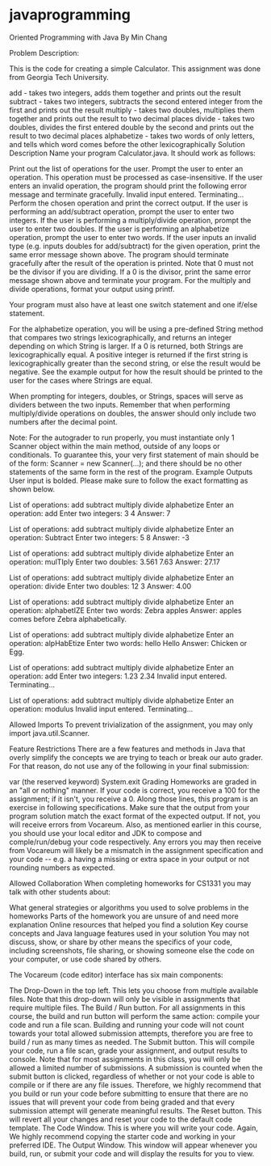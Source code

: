 # javaprogramming
Oriented Programming with Java
By Min Chang

Problem Description:

This is the code for creating a simple Calculator. This assignment was done from Georgia Tech University.

add - takes two integers, adds them together and prints out the result
subtract - takes two integers, subtracts the second entered integer from the first and prints out the result
multiply - takes two doubles, multiplies them together and prints out the result to two decimal places
divide - takes two doubles, divides the first entered double by the second and prints out the result to two decimal places
alphabetize - takes two words of only letters, and tells which word comes before the other lexicographically
Solution Description
Name your program Calculator.java. It should work as follows:

Print out the list of operations for the user.
Prompt the user to enter an operation. This operation must be processed as case-insensitive.
If the user enters an invalid operation, the program should print the following error message and terminate gracefully.
Invalid input entered. Terminating...
Perform the chosen operation and print the correct output.
If the user is performing an add/subtract operation, prompt the user to enter two integers.
If the user is performing a multiply/divide operation, prompt the user to enter two doubles.
If the user is performing an alphabetize operation, prompt the user to enter two words.
If the user inputs an invalid type (e.g. inputs doubles for add/subtract) for the given operation, print the same error message shown above.
The program should terminate gracefully after the result of the operation is printed.
Note that 0 must not be the divisor if you are dividing. If a 0 is the divisor, print the same error message shown above and terminate your program. For the multiply and divide operations, format your output using printf.

Your program must also have at least one switch statement and one if/else statement.

For the alphabetize operation, you will be using a pre-defined String method that compares two strings lexicographically, and returns an integer depending on which String is larger. If a 0 is returned, both Strings are lexicographically equal. A positive integer is returned if the first string is lexicographically greater than the second string, or else the result would be negative. See the example output for how the result should be printed to the user for the cases where Strings are equal.

When prompting for integers, doubles, or Strings, spaces will serve as dividers between the two inputs. Remember that when performing multiply/divide operations on doubles, the answer should only include two numbers after the decimal point.

Note: For the autograder to run properly, you must instantiate only 1 Scanner object within the main method, outside of any loops or conditionals. To guarantee this, your very first statement of main should be of the form: Scanner <name> = new Scanner(...); and there should be no other statements of the same form in the rest of the program.
Example Outputs
User input is bolded. Please make sure to follow the exact formatting as shown below.

List of operations: add subtract multiply divide alphabetize
Enter an operation:
add
Enter two integers:
3 4
Answer: 7

List of operations: add subtract multiply divide alphabetize
Enter an operation:
Subtract
Enter two integers:
5 8
Answer: -3

List of operations: add subtract multiply divide alphabetize
Enter an operation:
mulTIply
Enter two doubles:
3.561 7.63
Answer: 27.17

List of operations: add subtract multiply divide alphabetize
Enter an operation:
divide
Enter two doubles:
12 3
Answer: 4.00

List of operations: add subtract multiply divide alphabetize
Enter an operation:
alphabetIZE
Enter two words:
Zebra apples
Answer: apples comes before Zebra alphabetically.

List of operations: add subtract multiply divide alphabetize
Enter an operation:
alpHabEtize
Enter two words:
hello Hello
Answer: Chicken or Egg.

List of operations: add subtract multiply divide alphabetize
Enter an operation:
add
Enter two integers:
1.23 2.34
Invalid input entered. Terminating...

List of operations: add subtract multiply divide alphabetize
Enter an operation:
modulus
Invalid input entered. Terminating...

Allowed Imports
To prevent trivialization of the assignment, you may only import java.util.Scanner.

Feature Restrictions
There are a few features and methods in Java that overly simplify the concepts we are trying to teach or break our auto grader. For that reason, do not use any of the following in your final submission:

var (the reserved keyword)
System.exit
Grading
Homeworks are graded in an "all or nothing" manner. If your code is correct, you receive a 100 for the assignment; if it isn't, you receive a 0.  Along those lines, this program is an exercise in following specifications. Make sure that the output from your program solution match the exact format of the expected output.  If not, you will receive errors from Vocareum.  Also, as mentioned earlier in this course, you should use your local editor and JDK to compose and comple/run/debug your code respectively.  Any errors you may then receive from Vocareum will likely be a mismatch in the assignment specification and your code -- e.g. a having a missing or extra space in your output or not rounding numbers as expected.

Allowed Collaboration
When completing homeworks for CS1331 you may talk with other students about:

What general strategies or algorithms you used to solve problems in the homeworks
Parts of the homework you are unsure of and need more explanation
Online resources that helped you find a solution
Key course concepts and Java language features used in your solution
You may not discuss, show, or share by other means the specifics of your code, including screenshots, file sharing, or showing someone else the code on your computer, or use code shared by others.

The Vocareum (code editor) interface has six main components:

The Drop-Down in the top left. This lets you choose from multiple available files. Note that this drop-down will only be visible in assignments that require multiple files.
The Build / Run button. For all assignments in this course, the build and run button will perform the same action: compile your code and run a file scan. Building and running your code will not count towards your total allowed submission attempts, therefore you are free to build / run as many times as needed.
The Submit button. This will compile your code, run a file scan, grade your assignment, and output results to console. Note that for most assignments in this class, you will only be allowed a limited number of submissions. A submission is counted when the submit button is clicked, regardless of whether or not your code is able to compile or if there are any file issues. Therefore, we highly recommend that you build or run your code before submitting to ensure that there are no issues that will prevent your code from being graded and that every submission attempt will generate meaningful results.
The Reset button. This will revert all your changes and reset your code to the default code template.
The Code Window. This is where you will write your code. Again, We highly recommend copying the starter code and working in your preferred IDE.
The Output Window. This window will appear whenever you build, run, or submit your code and will display the results for you to view.


